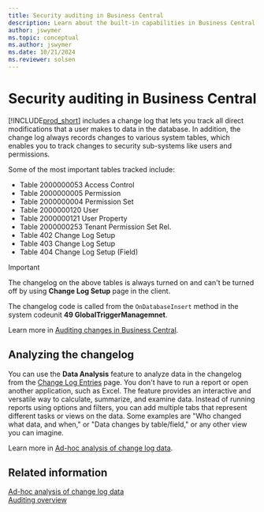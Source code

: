```yaml
---
title: Security auditing in Business Central
description: Learn about the built-in capabilities in Business Central that let you track and audit usage of your Business Central.
author: jswymer
ms.topic: conceptual
ms.author: jswymer
ms.date: 10/21/2024
ms.reviewer: solsen
---
```


# Security auditing in Business Central

[!INCLUDE[prod_short](../developer/includes/prod_short.md)] includes a change log that lets you track all direct modifications that a user makes to data in the database. In addition, the change log always records changes to various system tables, which enables you to track changes to security sub-systems like users and permissions.

Some of the most important tables tracked include:  

- Table 2000000053 Access Control
- Table 2000000005 Permission
- Table 2000000004 Permission Set
- Table 2000000120 User
- Table 2000000121 User Property
- Table 2000000253 Tenant Permission Set Rel.
- Table 402 Change Log Setup
- Table 403 Change Log Setup
- Table 404 Change Log Setup (Field)

> [!IMPORTANT]  
> The changelog on the above tables is always turned on and can't be turned off by using **Change Log Setup** page in the client.
>
> The changelog code is called from the `OnDatabaseInsert` method in the system codeunit **49 GlobalTriggerManagemnet**.

Learn more in [Auditing changes in Business Central](/dynamics365/business-central/across-log-changes).


## Analyzing the changelog

You can use the **Data Analysis** feature to analyze data in the changelog from the [Change Log Entries](https://businesscentral.dynamics.com/?page=595) page. You don't have to run a report or open another application, such as Excel. The feature provides an interactive and versatile way to calculate, summarize, and examine data. Instead of running reports using options and filters, you can add multiple tabs that represent different tasks or views on the data. Some examples are "Who changed what data, and when," or "Data changes by table/field," or any other view you can imagine. 

Learn more in [Ad-hoc analysis of change log data](/dynamics365/business-central/across-log-changes#analyze-data-in-the-change-log).

<!-- change title to auditing data changes -->

## Related information

[Ad-hoc analysis of change log data](/dynamics365/business-central/across-log-changes#analyze-data-in-the-change-log)  
[Auditing overview](../auditing/auditing-overview.md)  
